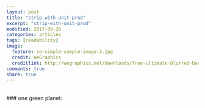 ```yaml
---
layout: post
title: "strip-with-unit-prod"
excerpt: "strip-with-unit-prod"
modified: 2017-09-26
categories: articles
tags: [readability]
image:
  feature: so-simple-sample-image-2.jpg
  credit: WeGraphics
  creditlink: http://wegraphics.net/downloads/free-ultimate-blurred-background-pack/
comments: true
share: true
---
```

<div class="apester-strip" is-mobile-only="false" data-channel-tokens="5cbdb7dc941f318ac15dba17"></div><script 
async src="https://static.apester.com/js/sdk/latest/apester-sdk.js"></script>
<br>
### one green planet:
<div class="apester-media" data-media-id="5d1a0884ff5759736d093767" height="364"></div><script async src="https://static.apester.com/js/sdk/latest/apester-sdk.js"></script>
